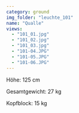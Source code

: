 ```yaml
---
category: ground
img_folder: "leuchte_101"
name: "Qualle"
views:
  - "101_01.jpg"
  - "101_02.jpg"
  - "101_03.jpg"
  - "101-04.JPG"
  - "101-05.JPG"
  - "101-06.JPG"
---
```


Höhe: 125 cm

Gesamtgewicht: 27 kg

Kopfblock: 15 kg
